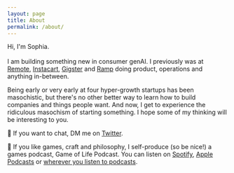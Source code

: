 ```yaml
---
layout: page
title: About
permalink: /about/
---
```


Hi, I'm Sophia. 
<br> <br>
I am building something new in consumer genAI.  I previously was at <a href="https://remote.com/">Remote</a>, <a href="http://instacart.com/">Instacart</a>, <a href="https://gigster.com/">Gigster</a> and <a href="https://ramp.com/">Ramp</a> doing product, operations and anything in-between.  

Being early or very early at four hyper-growth startups has been masochistic, but there's no other better way to learn how to build companies and things people want.  And now, I get to experience the ridiculous masochism of starting something. I hope some of my thinking will be interesting to you. 

💌 If you want to chat, DM me on <a href="https://twitter.com/sophdeng">Twitter</a>.

👾 If you like games, craft and philosophy, I self-produce (so be nice!) a games podcast, Game of Life Podcast. You can listen on <a href="https://open.spotify.com/show/0hSDeYssbPB7SEY7ZWarxs?si=v2GxpCNZTA61V8_UgssinA">Spotify</a>, <a href="https://podcasts.apple.com/us/podcast/game-of-life-podcast/id1666618871">Apple Podcasts</a> or <a href="https://anchor.fm/gameoflifepod">wherever you listen to podcasts</a>.
